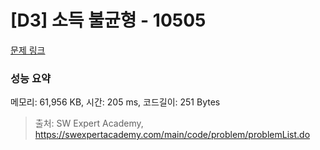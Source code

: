 # [D3] 소득 불균형 - 10505 

[문제 링크](https://swexpertacademy.com/main/code/problem/problemDetail.do?contestProbId=AXNP4CvauaMDFAXS) 

### 성능 요약

메모리: 61,956 KB, 시간: 205 ms, 코드길이: 251 Bytes



> 출처: SW Expert Academy, https://swexpertacademy.com/main/code/problem/problemList.do